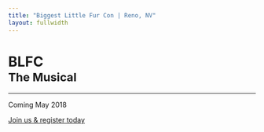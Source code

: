 ```yaml
---
title: "Biggest Little Fur Con | Reno, NV"
layout: fullwidth
---
```


<div id="home-stage" class="big-chunk textcenter">

<h1 class="home-title">BLFC <br><small>The Musical</small></h1>

<hr>

<div class="home-announcement">Coming May 2018</div>

<a class="home-button" href="https://reg.goblfc.org/" target="_blank">Join us &amp; register today</a>

</div>